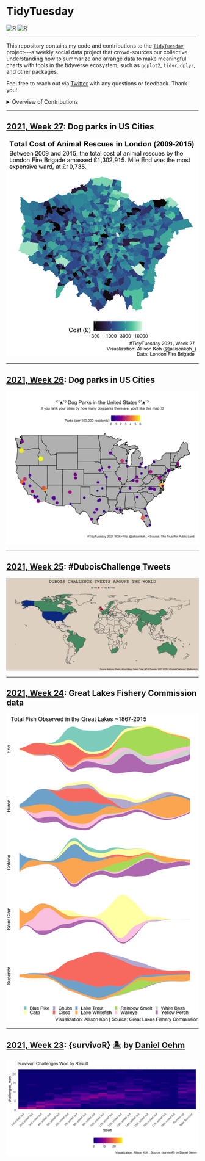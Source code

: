 # TidyTuesday

[![R](https://img.shields.io/badge/Project-Build%20with%20♥-blue?style=for-the-badge&logo=R)](https://github.com/dennis-hammerschmidt/tidy_tuesday)
[![R](https://img.shields.io/badge/Powered%20By-Tidyverse-blue?style=for-the-badge&logo=R)](https://github.com/dennis-hammerschmidt/tidy_tuesday)

---

<!--
<div align="center">

:necktie: [LinkedIn][LinkedIn]&nbsp;&nbsp;|&nbsp;&nbsp;[:octocat: GitHub][GitHub]&nbsp;&nbsp;|&nbsp;&nbsp;:earth_africa: [Website][Website]

</div>


Quick Link


[LinkedIn]:https://www.linkedin.com/in/dennis-hammerschmidt/
[GitHub]:https://github.com/dennis-hammerschmidt/
[Website]:https://dennis-hammerschmidt.rbind.io/
-->

This repository contains my code and contributions to the [`TidyTuesday`](https://github.com/rfordatascience/tidytuesday) project---a weekly social data project that crowd-sources our collective understanding how to summarize and arrange data to make meaningful charts with tools in the tidyverse ecosystem, such as `ggplot2`, `tidyr`, `dplyr`, and other packages.

Feel free to reach out via [Twitter](https://twitter.com/allisonkoh_) with any questions or feedback. Thank you! 

<details> 
  <summary>Overview of Contributions</summary>
  
**2021**
  - Week 23: [{survivoR} 🏝](https://github.com/allisonkoh/tidytuesday/blob/main/2021_W23_survivoR/2021-w23-final-plot.png)
  - Week 24: [Great Lakes Fishery Commission](https://github.com/allisonkoh/tidytuesday/blob/main/2021_w24_fish/2021-w24-plot.png)
  - Week 25: [#DuboisChallenge Tweets](https://github.com/allisonkoh/tidytuesday/blob/main/2021_w25_dubois/global_plot.png)
  - Week 26: [Park Data from the Trust for Public Land](https://github.com/allisonkoh/tidytuesday/blob/main/2021_w26_parks/dogpark-plot.png)
  - Week 27: [Animal Rescues by the London Fire Brigade](https://github.com/allisonkoh/tidytuesday/blob/main/2021-w27-animal-rescues/2021-w27-plt.png)
 
</details>

***

## [2021, Week 27](https://github.com/allisonkoh/tidytuesday/blob/main/2021-w27-animal-rescues/): Dog parks in US Cities

![./2021-w27-animal-rescues/2021-w27-plt.png](https://github.com/allisonkoh/tidytuesday/blob/main/2021-w27-animal-rescues/2021-w27-plt.png)

***

## [2021, Week 26](https://github.com/allisonkoh/tidytuesday/blob/main/2021_w26_parks/): Dog parks in US Cities

![./2021_w26_parks/dogpark-plot.png](https://github.com/allisonkoh/tidytuesday/blob/main/2021_w26_parks/dogpark-plot.png)

***

## [2021, Week 25](https://github.com/allisonkoh/tidytuesday/blob/main/2021_w25_dubois/): #DuboisChallenge Tweets

![./2021_w25_dubois/global_plot.png](https://github.com/allisonkoh/tidytuesday/blob/main/2021_w25_dubois/global_plot.png)

***

## [2021, Week 24](https://github.com/allisonkoh/tidytuesday/tree/main/2021_w24_fish): Great Lakes Fishery Commission data 

![./2021_w24_fish/2021-w24-plot.png](https://github.com/allisonkoh/tidytuesday/blob/main/2021_w24_fish/2021-w24-plot.png)

***

## [2021, Week 23](https://github.com/allisonkoh/tidytuesday/tree/main/2021_W23_survivoR): {survivoR} 🏝 by [Daniel Oehm](http://gradientdescending.com/survivor-now-on-cran/)

![./2021_W23_survivoR/2021-w23-final-plot.png](https://github.com/allisonkoh/tidytuesday/blob/main/2021_W23_survivoR/2021-w23-final-plot.png)

